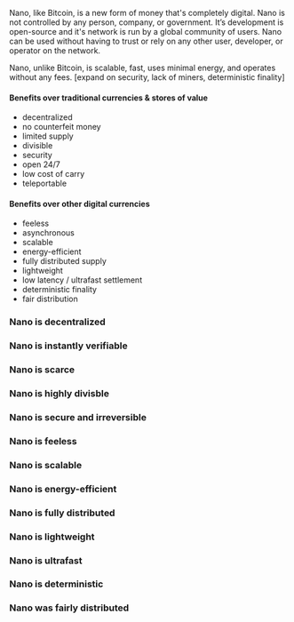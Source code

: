 Nano, like Bitcoin, is a new form of money that's completely digital. Nano is not controlled by any person, company, or government. It’s development is open-source and it's network is run by a global community of users. Nano can be used without having to trust or rely on any other user, developer, or operator on the network.

Nano, unlike Bitcoin, is scalable, fast, uses minimal energy, and operates without any fees. [expand on security, lack of miners, deterministic finality]

#### Benefits over traditional currencies & stores of value

- decentralized
- no counterfeit money
- limited supply
- divisible
- security
- open 24/7
- low cost of carry
- teleportable

#### Benefits over other digital currencies

- feeless
- asynchronous
- scalable
- energy-efficient
- fully distributed supply
- lightweight
- low latency / ultrafast settlement
- deterministic finality
- fair distribution

### Nano is decentralized

### Nano is instantly verifiable

### Nano is scarce

### Nano is highly divisble

### Nano is secure and irreversible

### Nano is feeless

### Nano is scalable

### Nano is energy-efficient

### Nano is fully distributed

### Nano is lightweight

### Nano is ultrafast

### Nano is deterministic

### Nano was fairly distributed
